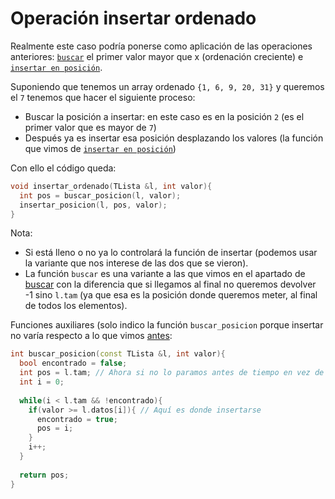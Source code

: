 # Operación insertar ordenado

Realmente este caso podría ponerse como aplicación de las operaciones anteriores: [`buscar`](buscar.md) el primer valor mayor que x (ordenación creciente) e [`insertar en posición`](inser-pos.md). 

Suponiendo que tenemos un array ordenado `{1, 6, 9, 20, 31}` y queremos el `7` tenemos que hacer el siguiente proceso:
* Buscar la posición a insertar: en este caso es en la posición `2` (es el primer valor que es mayor de `7`)
* Después ya es insertar esa posición desplazando los valores (la función que vimos de [`insertar en posición`](inser-pos.md))

Con ello el código queda:
```cpp
void insertar_ordenado(TLista &l, int valor){
  int pos = buscar_posicion(l, valor);
  insertar_posicion(l, pos, valor);
}
```
Nota:
* Si está lleno o no ya lo controlará la función de insertar (podemos usar la variante que nos interese de las dos que se vieron).
* La función `buscar` es una variante a las que vimos en el apartado de [buscar](buscar.md) con la diferencia que si llegamos al final no queremos devolver -1 sino `l.tam` (ya que esa es la posición donde queremos meter, al final de todos los elementos).

Funciones auxiliares (solo indico la función `buscar_posicion` porque insertar no varía respecto a lo que vimos [antes](inser-pos.md):

```cpp
int buscar_posicion(const TLista &l, int valor){
  bool encontrado = false;
  int pos = l.tam; // Ahora si no lo paramos antes de tiempo en vez de -1 devolvemos l.tam que es el valor requerido para insertar
  int i = 0;
  
  while(i < l.tam && !encontrado){
    if(valor >= l.datos[i]){ // Aquí es donde insertarse
      encontrado = true;
      pos = i;
    }
    i++;
  }
  
  return pos;
}
```

